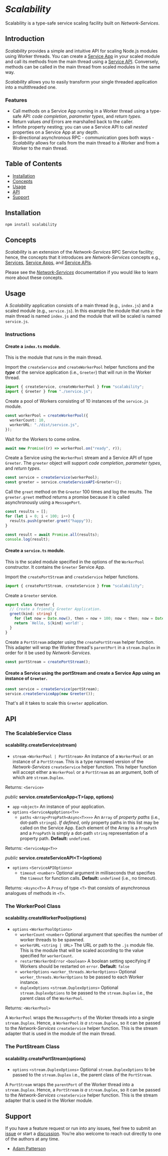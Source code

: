 # _Scalability_

Scalability is a type-safe service scaling facility built on _Network-Services_.

## Introduction

_Scalability_ provides a simple and intuitive API for scaling Node.js modules using Worker threads. You can create a [Service App](https://github.com/faranalytics/network-services#service-app) in your scaled module and call its methods from the main thread using a [Service API](https://github.com/faranalytics/network-services#service-api). Conversely, methods can be called in the main thread from scaled modules in the same way.

_Scalability_ allows you to easily transform your single threaded application into a multithreaded one.

### Features

- Call methods on a Service App running in a Worker thread using a type-safe API: _code completion_, _parameter types_, and _return types_.
- Return values _and_ Errors are marshalled back to the caller.
- Infinite property nesting; you can use a Service API to call _nested_ properties on a Service App at any depth.
- Bi-directional asynchronous RPC - communication goes both ways - _Scalability_ allows for calls from the main thread to a Worker and from a Worker to the main thread.

## Table of Contents

- [Installation](#installation)
- [Concepts](#concepts)
- [Usage](#usage)
- [API](#api)
- [Support](#support)

## Installation

```bash
npm install scalability
```

## Concepts

_Scalability_ is an extension of the _Network-Services_ RPC Service facility; hence, the concepts that it introduces are _Network-Services_ concepts e.g., [Services](https://github.com/faranalytics/network-services#service), [Service Apps](https://github.com/faranalytics/network-services#service-app), and [Service APIs](https://github.com/faranalytics/network-services#service-api).

Please see the [_Network-Services_](https://github.com/faranalytics/network-services#concepts) documentation if you would like to learn more about these concepts.

## Usage

A _Scalability_ application consists of a main thread (e.g., `index.js`) and a scaled module (e.g., `service.js`). In this example the module that runs in the main thread is named `index.js` and the module that will be scaled is named `service.js`.

### Instructions

#### Create a `index.ts` module.

This is the module that runs in the main thread.

Import the `createService` and `createWorkerPool` helper functions and the **_type_** of the service application (i.e., `Greeter`) that will run in the Worker thread.

```ts
import { createService, createWorkerPool } from "scalability";
import { Greeter } from "./service.js";
```

Create a pool of Workers consisting of 10 instances of the `service.js` module.

```ts
const workerPool = createWorkerPool({
  workerCount: 10,
  workerURL: "./dist/service.js",
});
```

Wait for the Workers to come online.

```ts
await new Promise((r) => workerPool.on("ready", r));
```

Create a Service using the `WorkerPool` stream and a Service API of type `Greeter`. The `greeter` object will support _code completion_, _parameter types_, and _return types_.

```ts
const service = createService(workerPool);
const greeter = service.createServiceAPI<Greeter>();
```

Call the `greet` method on the `Greeter` 100 times and log the results. The `greeter.greet` method returns a promise because it is called asynchronously using a `MessagePort`.

```ts
const results = [];
for (let i = 0; i < 100; i++) {
  results.push(greeter.greet("happy"));
}

const result = await Promise.all(results);
console.log(result);
```

#### Create a `service.ts` module.

This is the scaled module specified in the options of the `WorkerPool` constructor. It contains the `Greeter` Service App.

Import the `createPortStream` and `createService` helper functions.

```ts
import { createPortStream, createService } from "scalability";
```

Create a `Greeter` service.

```ts
export class Greeter {
  // Create a friendly Greeter Application.
  greet(kind: string) {
    for (let now = Date.now(), then = now + 100; now < then; now = Date.now()); // Block for 100 milliseconds.
    return `Hello, ${kind} world!`;
  }
}
```

Create a `PortStream` adapter using the `createPortStream` helper function. This adapter will wrap the Worker thread's `parentPort` in a `stream.Duplex` in order for it be used by _Network-Services_.

```ts
const portStream = createPortStream();
```

#### Create a Service using the portStream and create a Service App using an instance of `Greeter`.

```ts
const service = createService(portStream);
service.createServiceApp(new Greeter());
```

That's all it takes to scale this `Greeter` application.

## API

### The ScalableService Class

#### scalability.createService(stream)

- `stream` `<WorkerPool | PortStream>` An instance of a `WorkerPool` or an instance of a `PortStream`. This is a type narrowed version of the _Network-Services_ `createService` helper function. This helper function will accept either a `WorkerPool` or a `PortStream` as an argument, both of which are `stream.Duplex`.

Returns: `<Service>`

_public_ **service.createServiceApp\<T\>(app, options)**

- `app` `<object>` An instance of your application.
- `options` `<ServiceAppOptions<T>>`
  - `paths` `<Array<PropPath<Async<T>>>>` An `Array` of _property paths_ (i.e., dot-path `string`s). _If defined_, only property paths in this list may be called on the Service App. Each element of the Array is a `PropPath` and a `PropPath` is simply a dot-path `string` representation of a property path. **Default:** `undefined`.

Returns: `<ServiceApp<T>>`

_public_ **service.createServiceAPI\<T\>(options)**

- `options` `<ServiceAPIOptions>`
  - `timeout` `<number>` Optional argument in milliseconds that specifies the `timeout` for function calls. **Default:** `undefined` (i.e., no timeout).

Returns: `<Async<T>>` A `Proxy` of type `<T>` that consists of asynchronous analogues of methods in `<T>`.

### The WorkerPool Class

#### scalability.createWorkerPool(options)

- `options` `<WorkerPoolOptions>`
  - `workerCount` `<number>` Optional argument that specifies the number of worker threads to be spawned.
  - `workerURL` `<string | URL>` The URL or path to the `.js` module file. This is the module that will be scaled according to the value specified for `workerCount`.
  - `restartWorkerOnError` `<boolean>` A boolean setting specifying if Workers should be restarted on `error`. **Default**: `false`
  - `workerOptions` `<worker_threads.WorkerOptions>` Optional `worker_threads.WorkerOptions` to be passed to each Worker instance.
  - `duplexOptions` `<stream.DuplexOptions>` Optional `stream.DuplexOptions` to be passed to the `stream.Duplex` i.e., the parent class of the `WorkerPool`.

Returns: `<WorkerPool>`

A `WorkerPool` wraps the `MessagePorts` of the Worker threads into a single `stream.Duplex`. Hence, a `WorkerPool` _is a_ `stream.Duplex`, so it can be passed to the _Network-Services_ `createService` helper function. This is the stream adapter that is used in the module of the main thread.

### The PortStream Class

#### scalability.createPortStream(options)

- `options` `<stream.DuplexOptions>` Optional `stream.DuplexOptions` to be passed to the `stream.Duplex` i.e., the parent class of the `PortStream`.

A `PortStream` wraps the `parentPort` of the Worker thread into a `stream.Duplex`. Hence, a `PortStream` _is a_ `stream.Duplex`, so it can be passed to the _Network-Services_ `createService` helper function. This is the stream adapter that is used in the Worker module.

## Support

If you have a feature request or run into any issues, feel free to submit an [issue](https://github.com/faranalytics/scalability/issues) or start a [discussion](https://github.com/faranalytics/scalability/discussions). You’re also welcome to reach out directly to one of the authors at any time.

- [Adam Patterson](https://github.com/adamjpatterson)
